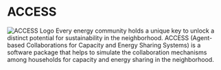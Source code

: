 # ACCESS 
![ACCESS Logo](https://github.com/user-attachments/assets/47e0e525-c359-406d-850e-6ed08e0c8da9)
Every energy community holds a unique key to unlock a distinct potential for sustainability in the neighborhood. ACCESS (Agent-based Collaborations for Capacity and Energy Sharing Systems) is a software package that helps to simulate the collaboration mechanisms among households for capacity and energy sharing in the neighborhood.
